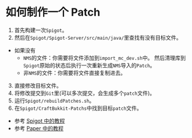 # 如何制作一个 Patch
1. 首先构建一次`Spigot`。
2. 然后在`Spigot/Spigot-Server/src/main/java/`里查找有没有目标文件。
  * 如果没有
    * `NMS`的文件：你需要将文件添加到`import_mc_dev.sh`中。
      然后清理库到`Spigot`原始的状态后执行一次重新生成`NMS`导入的`Patch`。
    * 非`NMS`的文件：你需要将文件直接复制进去。
3. 直接修改目标文件。
4. 将修改提交到`Git`里(可以多次提交，会生成多个`patch`文件)。
5. 运行`Spigot/rebuildPatches.sh`。
6. 在`Spigot/CraftBukkit-Patchs`中找到目标`patch`文件。

<!--

TODO List

https://github.com/Cat7373/Spigot_Patchs/blob/1.13.2/Spigot/CraftBukkit-Patches/0131-Cat73-Nether-Portal-Cache.patch

https://github.com/PaperMC/Paper/blob/86daffa21c13f46361313120dd49f4bb9118b8d9/removed/1.14/0078-Optimize-Chunk-Access.patch  ~2.5% CPU，但我突然懒了，先 TODO 吧
https://github.com/PaperMC/Paper/blob/892f479fb4ef849ba834cbedd0069395cc1bef14/Spigot-Server-Patches/0079-Do-not-load-chunks-for-Pathfinding.patch

-->
* 参考 [Spigot 中的教程](https://hub.spigotmc.org/stash/projects/SPIGOT/repos/spigot/browse/README.md)
* 参考 [Paper 中的教程](https://github.com/PaperMC/Paper/blob/master/CONTRIBUTING.md#modifying-patches)
